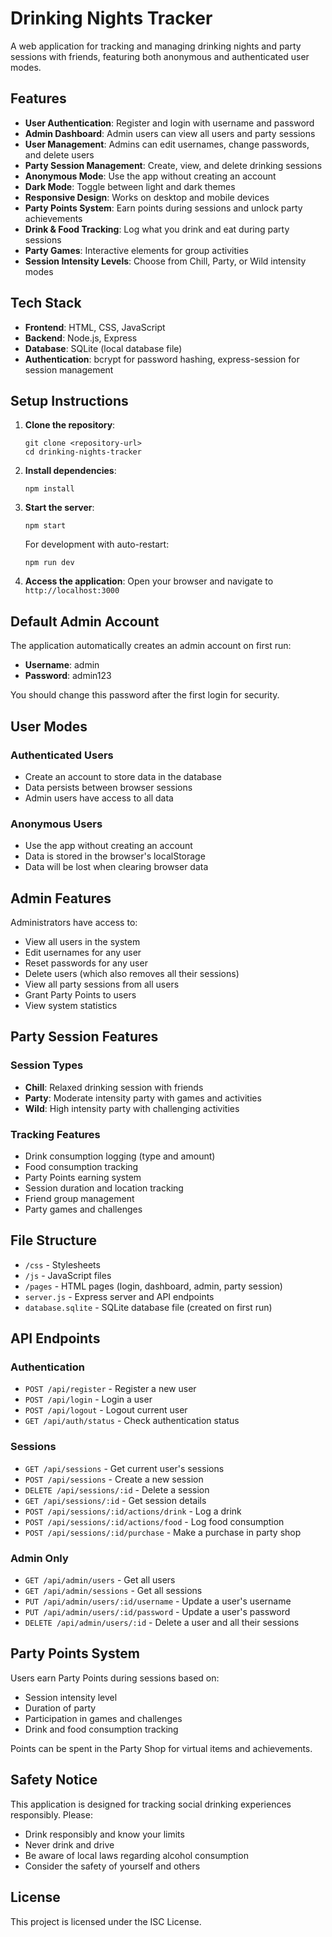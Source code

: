 # Drinking Nights Tracker

A web application for tracking and managing drinking nights and party sessions with friends, featuring both anonymous and authenticated user modes.

## Features

- **User Authentication**: Register and login with username and password
- **Admin Dashboard**: Admin users can view all users and party sessions
- **User Management**: Admins can edit usernames, change passwords, and delete users
- **Party Session Management**: Create, view, and delete drinking sessions
- **Anonymous Mode**: Use the app without creating an account
- **Dark Mode**: Toggle between light and dark themes
- **Responsive Design**: Works on desktop and mobile devices
- **Party Points System**: Earn points during sessions and unlock party achievements
- **Drink & Food Tracking**: Log what you drink and eat during party sessions
- **Party Games**: Interactive elements for group activities
- **Session Intensity Levels**: Choose from Chill, Party, or Wild intensity modes

## Tech Stack

- **Frontend**: HTML, CSS, JavaScript
- **Backend**: Node.js, Express
- **Database**: SQLite (local database file)
- **Authentication**: bcrypt for password hashing, express-session for session management

## Setup Instructions

1. **Clone the repository**:
   ```
   git clone <repository-url>
   cd drinking-nights-tracker
   ```

2. **Install dependencies**:
   ```
   npm install
   ```

3. **Start the server**:
   ```
   npm start
   ```
   
   For development with auto-restart:
   ```
   npm run dev
   ```

4. **Access the application**:
   Open your browser and navigate to `http://localhost:3000`

## Default Admin Account

The application automatically creates an admin account on first run:

- **Username**: admin
- **Password**: admin123

You should change this password after the first login for security.

## User Modes

### Authenticated Users
- Create an account to store data in the database
- Data persists between browser sessions
- Admin users have access to all data

### Anonymous Users
- Use the app without creating an account
- Data is stored in the browser's localStorage
- Data will be lost when clearing browser data

## Admin Features

Administrators have access to:
- View all users in the system
- Edit usernames for any user
- Reset passwords for any user
- Delete users (which also removes all their sessions)
- View all party sessions from all users
- Grant Party Points to users
- View system statistics

## Party Session Features

### Session Types
- **Chill**: Relaxed drinking session with friends
- **Party**: Moderate intensity party with games and activities
- **Wild**: High intensity party with challenging activities

### Tracking Features
- Drink consumption logging (type and amount)
- Food consumption tracking
- Party Points earning system
- Session duration and location tracking
- Friend group management
- Party games and challenges

## File Structure

- `/css` - Stylesheets
- `/js` - JavaScript files
- `/pages` - HTML pages (login, dashboard, admin, party session)
- `server.js` - Express server and API endpoints
- `database.sqlite` - SQLite database file (created on first run)

## API Endpoints

### Authentication
- `POST /api/register` - Register a new user
- `POST /api/login` - Login a user
- `POST /api/logout` - Logout current user
- `GET /api/auth/status` - Check authentication status

### Sessions
- `GET /api/sessions` - Get current user's sessions
- `POST /api/sessions` - Create a new session
- `DELETE /api/sessions/:id` - Delete a session
- `GET /api/sessions/:id` - Get session details
- `POST /api/sessions/:id/actions/drink` - Log a drink
- `POST /api/sessions/:id/actions/food` - Log food consumption
- `POST /api/sessions/:id/purchase` - Make a purchase in party shop

### Admin Only
- `GET /api/admin/users` - Get all users
- `GET /api/admin/sessions` - Get all sessions
- `PUT /api/admin/users/:id/username` - Update a user's username
- `PUT /api/admin/users/:id/password` - Update a user's password
- `DELETE /api/admin/users/:id` - Delete a user and all their sessions

## Party Points System

Users earn Party Points during sessions based on:
- Session intensity level
- Duration of party
- Participation in games and challenges
- Drink and food consumption tracking

Points can be spent in the Party Shop for virtual items and achievements.

## Safety Notice

This application is designed for tracking social drinking experiences responsibly. Please:
- Drink responsibly and know your limits
- Never drink and drive
- Be aware of local laws regarding alcohol consumption
- Consider the safety of yourself and others

## License

This project is licensed under the ISC License. 